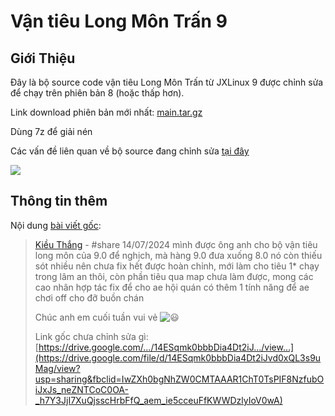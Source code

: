 # Vận tiêu Long Môn Trấn 9

## Giới Thiệu
Đây là bộ source code vận tiêu Long Môn Trấn từ JXLinux 9 được chỉnh sửa để chạy trên phiên bản 8 (hoặc thấp hơn).

Link download phiên bản mới nhất: [main.tar.gz](https://github.com/vinh-ttn/vantieu9/archive/refs/heads/main.tar.gz) 

Dùng 7z để giải nén

Các vấn đề liên quan về bộ source đang chỉnh sửa [tại đây](https://github.com/vinh-ttn/vantieu9/issues)

![](https://lh7-us.googleusercontent.com/docsz/AD_4nXckEUgEKZQW4azCcoUWjA-gNnnCehJDzpkT8ACRFFdQVgzwQqAFUISyMuRTlY6Nl3f7bAkH5mDeH3FM0_Ep0GazVM8YUpc4wCtHbaMzSWNvyQN5_TXac7Ot7gEmA4NpLRJPnCF8qfOcxc0RXOfEfli8b90K?key=69JrhYHE20yyd5Bd1uKvkw)


## Thông tin thêm
Nội dung [bài viết gốc](https://www.facebook.com/groups/volamquan/posts/1403274900381698):

> [Kiều Thắng](https://www.facebook.com/groups/800085930700601/user/100002850117432) - #share  14/07/2024 
>  mình được ông anh cho bộ vận tiêu long môn của 9.0 để nghịch, mà hàng 9.0 đưa xuống 8.0 nó còn thiếu sót nhiều nên chưa
> fix hết được hoàn chỉnh, mới làm cho tiêu 1* chạy trong lâm an thôi,
> còn phần tiêu qua map chưa làm được, mong các cao nhân hợp tác fix để
> cho ae hội quán có thêm 1 tính năng để ae chơi off cho đỡ buồn chán
> 
> Chúc anh em cuối tuần vui vẻ ![😃](https://static.xx.fbcdn.net/images/emoji.php/v9/t51/1/16/1f603.png)
> 
> 
> Link gốc chưa chỉnh sửa gì:
> [https://drive.google.com/.../14ESqmk0bbbDia4Dt2iJ.../view...](https://drive.google.com/file/d/14ESqmk0bbbDia4Dt2iJvd0xQL3s9uMag/view?usp=sharing&fbclid=IwZXh0bgNhZW0CMTAAAR1ChT0TsPIF8NzfubOiJxJs_neZNTCoC0OA-_h7Y3JjI7XuQjsscHrbFfQ_aem_ie5cceuFfKWWDzlyIoV0wA)
